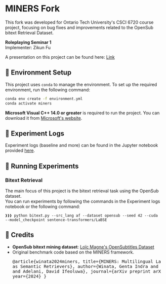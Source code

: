 
# MINERS Fork

This fork was developed for Ontario Tech University's CSCI 6720 course project, focusing on bug fixes and improvements related to the OpenSub bitext Retrieval Dataset.

**Roleplaying Seminar 1**  
Implementer: Zikun Fu<br>

A presentation on this project can be found here: [Link](https://docs.google.com/presentation/d/1U9qeot-BlmUkxxnJ2N1VWj7X7QgrHDynH_J-1ECgf_U/edit?usp=sharing)

## 🔧 Environment Setup

This project uses `conda` to manage the environment. To set up the required environment, run the following command:

```bash
conda env create -f environment.yml
conda activate miners
```

**Microsoft Visual C++ 14.0 or greater** is required to run the project. You can download it from [Microsoft's website](https://visualstudio.microsoft.com/visual-cpp-build-tools/).

## 📝 Experiment Logs

Experiment logs (baseline and more) can be found in the Jupyter notebook provided [here](./logs.ipynb).

## 🚀 Running Experiments

### Bitext Retrieval

The main focus of this project is the bitext retrieval task using the OpenSub dataset.<br> 
You can run experiments by following the commands in the Experiment logs notebook or the following command:
```
❱❱❱ python bitext.py --src_lang af --dataset opensub --seed 42 --cuda --model_checkpoint sentence-transformers/LaBSE
```

## 📜 Credits

- **OpenSub bitext mining dataset**: [Loïc Magne's OpenSubtitles Dataset](https://huggingface.co/datasets/loicmagne/open-subtitles-bitext-mining)
- Original benchmark code based on the MINERS framework.<pre>
@article{winata2024miners,
  title={MINERS: Multilingual Language Models as Semantic Retrievers},
  author={Winata, Genta Indra and Zhang, Ruochen and Adelani, David Ifeoluwa},
  journal={arXiv preprint arXiv:2406.07424},
  year={2024}
}
</pre>
